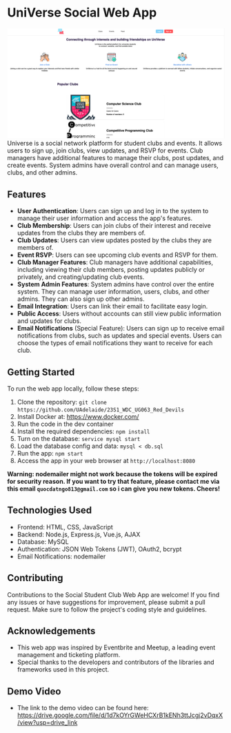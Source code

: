# UniVerse Social Web App

![Group Image](public/images/universe.png)
Universe is a social network platform for student clubs and events. It allows users to sign up, join clubs, view updates, and RSVP for events. Club managers have additional features to manage their clubs, post updates, and create events. System admins have overall control and can manage users, clubs, and other admins.

## Features

- **User Authentication**: Users can sign up and log in to the system to manage their user information and access the app's features.
- **Club Membership**: Users can join clubs of their interest and receive updates from the clubs they are members of.
- **Club Updates**: Users can view updates posted by the clubs they are members of.
- **Event RSVP**: Users can see upcoming club events and RSVP for them.
- **Club Manager Features**: Club managers have additional capabilities, including viewing their club members, posting updates publicly or privately, and creating/updating club events.
- **System Admin Features**: System admins have control over the entire system. They can manage user information, users, clubs, and other admins. They can also sign up other admins.
- **Email Integration**: Users can link their email to facilitate easy login.
- **Public Access**: Users without accounts can still view public information and updates for clubs.
- **Email Notifications** (Special Feature): Users can sign up to receive email notifications from clubs, such as updates and special events. Users can choose the types of email notifications they want to receive for each club.

## Getting Started

To run the web app locally, follow these steps:

1. Clone the repository: `git clone https://github.com/UAdelaide/23S1_WDC_UG063_Red_Devils`
2. Install Docker at: https://www.docker.com/
3. Run the code in the dev container
4. Install the required dependencies: `npm install`
5. Turn on the database: `service mysql start`
6. Load the database config and data: `mysql < db.sql`
7. Run the app: `npm start`
8. Access the app in your web browser at `http://localhost:8080`

<b> Warning: nodemailer might not work because the tokens will be expired for security reason. If you want to try that feature, please contact me via this email `quocdatngo813@gmail.com` so i can give you new tokens. Cheers! </b>

## Technologies Used

- Frontend: HTML, CSS, JavaScript
- Backend: Node.js, Express.js, Vue.js, AJAX
- Database: MySQL
- Authentication: JSON Web Tokens (JWT), OAuth2, bcrypt
- Email Notifications: nodemailer

## Contributing

Contributions to the Social Student Club Web App are welcome! If you find any issues or have suggestions for improvement, please submit a pull request. Make sure to follow the project's coding style and guidelines.

## Acknowledgements

- This web app was inspired by Eventbrite and Meetup, a leading event management and ticketing platform.
- Special thanks to the developers and contributors of the libraries and frameworks used in this project.

## Demo Video

- The link to the demo video can be found here: https://drive.google.com/file/d/1d7kOYrGWeHCXrB1kENh3ttJcgj2vDqxX/view?usp=drive_link
